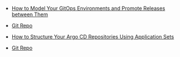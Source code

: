 * [How to Model Your GitOps Environments and Promote Releases between Them](https://codefresh.io/blog/how-to-model-your-gitops-environments-and-promote-releases-between-them/)
* [Git Repo](https://github.com/kostis-codefresh/gitops-environment-promotion)

* [How to Structure Your Argo CD Repositories Using Application Sets](https://codefresh.io/blog/how-to-structure-your-argo-cd-repositories-using-application-sets/)
* [Git Repo](https://github.com/kostis-codefresh/many-appsets-demo)